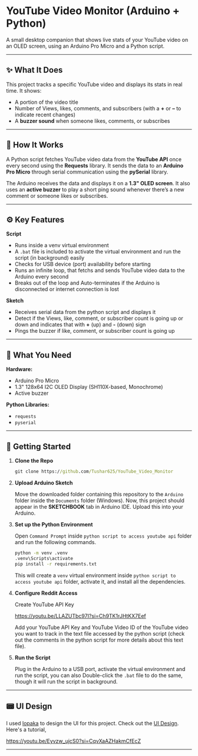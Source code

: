 # YouTube Video Monitor (Arduino + Python)

A small desktop companion that shows live stats of your YouTube video on an OLED screen, using an Arduino Pro Micro and a Python script.



---

## ✨ What It Does

This project tracks a specific YouTube video and displays its stats in real time. It shows:

* A portion of the video title
* Number of Views, likes, comments, and subscribers (with a **+** or **–** to indicate recent changes)
* A **buzzer sound** when someone likes, comments, or subscribes

---

## 🔧 How It Works

A Python script fetches YouTube video data from the **YouTube API** once every second using the **Requests** library. It sends the data to an **Arduino Pro Micro** through serial communication using the **pySerial** library.

The Arduino receives the data and displays it on a **1.3" OLED screen**. It also uses an **active buzzer** to play a short ping sound whenever there’s a new comment or someone likes or subscribes.

---

## ⚙️ Key Features

**Script**

* Runs inside a venv virtual environment
* A `.bat` file is included to activate the virtual environment and run the script (in background) easily
* Checks for USB device (port) availability before starting
* Runs an infinite loop, that fetchs and sends YouTube video data to the Arduino every second
* Breaks out of the loop and Auto-terminates if the Arduino is disconnected or internet connection is lost

**Sketch**

* Receives serial data from the python script and displays it
* Detect if the Views, like, comment, or subscriber count is going up or down and indicates that with **+** (up) and **-** (down) sign
* Pings the buzzer if like, comment, or subscriber count is going up

---

## 🧰 What You Need

**Hardware:**

* Arduino Pro Micro
* 1.3" 128x64 I2C OLED Display (SH110X-based, Monochrome)
* Active buzzer

**Python Libraries:**

* `requests`
* `pyserial`

---

## 🚀 Getting Started

1. **Clone the Repo**

   ```cmd
   git clone https://github.com/Tushar625/YouTube_Video_Monitor
   ```

2. **Upload Arduino Sketch**
   
   Move the downloaded folder containing this repository to the `Arduino` folder inside the `Documents` folder (Windows). Now, this project should appear in the **SKETCHBOOK** tab in Arduino IDE. Upload this into your Arduino.

3. **Set up the Python Environment**

   Open `Command Prompt` inside `python script to access youtube api` folder and run the following commands. 
   
   ```cmd
   python -m venv .venv
   .venv\Scripts\activate
   pip install -r requirements.txt
   ```

   This will create a `venv` virtual environment inside `python script to access youtube api` folder, activate it, and install all the dependencies.

4. **Configure Reddit Access**

   Create YouTube API Key

   https://youtu.be/LLAZUTbc97I?si=Ch9TK1rJHtKX7Eef

   Add your YouTube API Key and YouTube Video ID of the YouTube video you want to track in the text file accessed by the python script (check out the comments in the python script for more details about this text file).

5. **Run the Script**
   
   Plug in the Arduino to a USB port, activate the virtual environment and run the script, you can also Double-click the `.bat` file to do the same, though it will run the script in background.

---

## 📟 UI Design

I used [lopaka](http://lopaka.app/) to design the UI for this project. Check out the [UI Design](https://lopaka.app/gallery/7867/16273). Here's a tutorial,

https://youtu.be/Eyvzw_ujcS0?si=CqvXaAZHakmCfEcZ

---